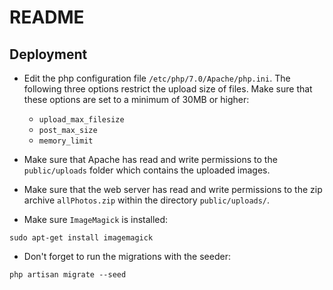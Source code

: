 # README

## Deployment
* Edit the php configuration file `/etc/php/7.0/Apache/php.ini`. The following three options restrict the upload size of files. Make sure that these options are set to a minimum of 30MB or higher:
    * `upload_max_filesize`
    * `post_max_size`
    * `memory_limit`

* Make sure that Apache has read and write permissions to the `public/uploads` folder which contains the uploaded images.
* Make sure that the web server has read and write permissions to the zip archive `allPhotos.zip` within the directory `public/uploads/`.
* Make sure `ImageMagick` is installed:
```
sudo apt-get install imagemagick
```
* Don't forget to run the migrations with the seeder:
```
php artisan migrate --seed
```